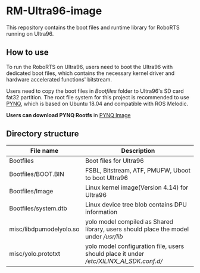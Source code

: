 # RM-Ultra96-image

This repository contains the boot files and runtime library for RoboRTS running on Ultra96.

## How to use

To run the RoboRTS on Ultra96, users need to boot the Ultra96 with dedicated boot files, which contains the necessary kernel driver and hardware accelerated functions' bitstream. 

Users need to copy the boot files in *Bootfiles* folder to Ultra96's SD card fat32 partition. The root file system for this project is recommended to use [PYNQ](http://www.pynq.io/home.html), which is based on Ubuntu 18.04 and compatible with ROS Melodic. 

**Users can download PYNQ Rootfs** in [PYNQ Image](http://www.pynq.io/board.html)

## Directory structure

File name | Description
--|--
Bootfiles | Boot files for Ultra96
Bootfiles/BOOT.BIN | FSBL, Bitstream, ATF, PMUFW, Uboot to boot Ultra96
Bootfiles/Image | Linux kernel image(Version 4.14) for Ultra96
Bootfiles/system.dtb | Linux device tree blob contains DPU information
misc/libdpumodelyolo.so | yolo model compiled as Shared library, users should place the model under */usr/lib*
misc/yolo.prototxt      | yolo model configuration file, users should place it under */etc/XILINX_AI_SDK.conf.d/*
